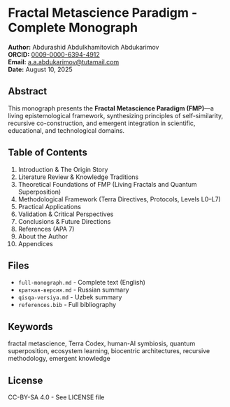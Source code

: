 # Fractal Metascience Paradigm - Complete Monograph

**Author:** Abdurashid Abdulkhamitovich Abdukarimov  
**ORCID:** [0009-0000-6394-4912](https://orcid.org/0009-0000-6394-4912)  
**Email:** a.a.abdukarimov@tutamail.com  
**Date:** August 10, 2025

## Abstract

This monograph presents the **Fractal Metascience Paradigm (FMP)**—a living epistemological framework, synthesizing principles of self-similarity, recursive co-construction, and emergent integration in scientific, educational, and technological domains.

## Table of Contents

1. Introduction & The Origin Story
2. Literature Review & Knowledge Traditions
3. Theoretical Foundations of FMP (Living Fractals and Quantum Superposition)
4. Methodological Framework (Terra Directives, Protocols, Levels L0–L7)
5. Practical Applications
6. Validation & Critical Perspectives
7. Conclusions & Future Directions
8. References (APA 7)
9. About the Author
10. Appendices

## Files

- `full-monograph.md` - Complete text (English)
- `краткая-версия.md` - Russian summary
- `qisqa-versiya.md` - Uzbek summary
- `references.bib` - Full bibliography

## Keywords

fractal metascience, Terra Codex, human-AI symbiosis, quantum superposition, ecosystem learning, biocentric architectures, recursive methodology, emergent knowledge

## License

CC-BY-SA 4.0 - See LICENSE file
